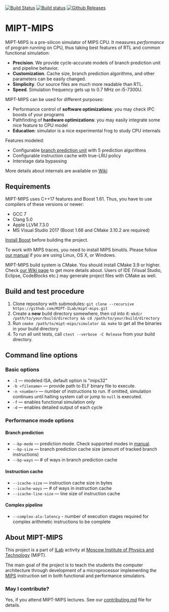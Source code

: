 [![Build Status](https://travis-ci.org/MIPT-ILab/mipt-mips.svg?branch=master)](https://travis-ci.org/MIPT-ILab/mipt-mips)
[![Build status](https://ci.appveyor.com/api/projects/status/eungty6us329y8w1/branch/master?svg=true)](https://ci.appveyor.com/project/miptilab/mipt-mips/branch/master)
[![Github Releases](https://img.shields.io/github/release/MIPT-ILab/mipt-mips.svg)](https://github.com/MIPT-ILab/mipt-mips/releases)

# MIPT-MIPS

MIPT-MIPS is a pre-silicon simulator of MIPS CPU. It measures _performance_ of program running on CPU, thus taking best features of RTL and common functional simulation:
* **Precision**. We provide cycle-accurate models of branch prediction unit and pipeline behavior.
* **Customization**. Cache size, branch prediction algorithms, and other parameters can be easily changed.
* **Simplicity**. Our source files are much more readable than RTL.
* **Speed**. Simulation frequency gets up to 0.7 MHz on i5-7300U.

MIPT-MIPS can be used for different purposes:
* Performance control of **software optimizations**: you may check IPC boosts of your programs
* Pathfinding of **hardware optimizations**: you may easily integrate some nice feature to CPU model
* **Education**: simulator is a nice experimental frog to study CPU internals

Features modeled:
* Configurable [branch prediction unit](https://github.com/MIPT-ILab/mipt-mips/wiki/BPU-model) with 5 prediction algorithms
* Configurable instruction cache with true-LRU policy
* Interstage data bypassing

More details about internals are available on [Wiki](https://github.com/MIPT-ILab/mipt-mips/wiki/Home/)

## Requirements

MIPT-MIPS uses C++17 features and Boost 1.61. Thus, you have to use compilers of these versions or newer:
* GCC 7
* Clang 5.0
* Apple LLVM 7.3.0
* MS Visual Studio 2017 (Boost 1.66 and CMake 3.10.2 are required)

[Install Boost](https://github.com/MIPT-ILab/mipt-mips/wiki/Required-libraries) before building the project.

To work with MIPS traces, you need to install MIPS binutils. Please follow [our manual](https://github.com/MIPT-ILab/mipt-mips/wiki/MIPS-binutils) if you are using Linux, OS X, or Windows.

MIPT-MIPS build system is CMake. You should install CMake 3.9 or higher.
Check [our Wiki page](https://github.com/MIPT-ILab/mipt-mips/wiki/CMake) to get more details about.
Users of IDE (Visual Studio, Eclipse, CodeBlocks etc.) may generate project files with CMake as well.

## Build and test procedure

1. Clone repository with submodules: `git clone --recursive https://github.com/MIPT-ILab/mipt-mips.git`
1. Create a **new** build directory somewhere, then cd into it: `mkdir /path/to/your/build/directory && cd /path/to/your/build/directory`
1. Run `cmake /path/to/mipt-mips/simulator && make` to get all the binaries in your build directory
1. To run all unit tests, call `ctest --verbose -C Release` from your build directory.

## Command line options

### Basic options

* `-I` — modeled ISA, default option is "mips32"
* `-b <filename>` — provide path to ELF binary file to execute.
* `-n <number>` — number of instructions to run. If omitted, simulation continues until halting system call or jump to `null` is executed.
* `-f` — enables functional simulation only
* `-d` — enables detailed output of each cycle

### Performance mode options

#### Branch prediction
* `--bp-mode` — prediction mode. Check supported modes in [manual](https://github.com/MIPT-ILab/mipt-mips/wiki/BPU-model).
* `--bp-size` — branch prediction cache size (amount of tracked branch instructions)
* `--bp-ways` — # of ways in branch prediction cache

#### Instruction cache
* `--icache-size` — instruction cache size in bytes
* `--icache-ways` — # of ways in instruction cache
* `--icache-line-size` — line size of instruction cache

#### Complex pipeline
* `--complex-alu-latency` - number of execution stages required for complex arithmetic instructions to be complete

## About MIPT-MIPS

This project is a part of [ILab](https://mipt-ilab.github.io/) activity at [Moscow Institute of Physics and Technology](http://phystech.edu/) (MIPT).

The main goal of the project is to teach the students the computer architecture through development of a microprocessor implementing the [MIPS](http://en.wikipedia.org/wiki/MIPS32) instruction set in both functional and performance simulators.

### May I contribute?

Yes, if you attend MIPT-MIPS lectures. See our [contributing.md](contributing.md) file for details.
